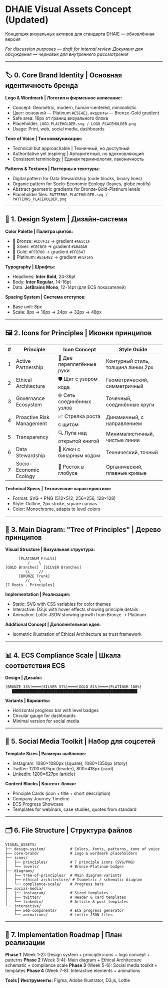 # DHAIE Visual Assets Concept (Updated)

Концепция визуальных активов для стандарта DHAIE — обновлённая версия

*For discussion purposes — draft for internal review*
*Документ для обсуждения — черновик для внутреннего рассмотрения*

---

## 🏷 0. Core Brand Identity | Основная идентичность бренда

**Logo & Wordmark | Логотип и фирменное написание:**

* Concept: Geometric, modern, human-centered, minimalistic
* Цвет: основной — Platinum `#E5E4E2`, акценты — Bronze-Gold gradient
* Safe area: 16px от границ визуального блока
* Placeholder: `LOGO_PLACEHOLDER.svg / LOGO_PLACEHOLDER.png`
* Usage: Print, web, social media, dashboards

**Tone of Voice | Тон коммуникации:**

* Technical but approachable | Техничный, но доступный
* Authoritative yet inspiring | Авторитетный, но вдохновляющий
* Consistent terminology | Единая терминология, лаконичность

**Patterns & Textures | Паттерны и текстуры:**

* Digital pattern for Data Stewardship (code blocks, binary lines)
* Organic pattern for Socio-Economic Ecology (leaves, globe motifs)
* Abstract geometric gradients for Bronze-Gold-Platinum levels
* Placeholder files: `PATTERNS_PLACEHOLDER.svg / PATTERNS_PLACEHOLDER.png`

---

## 🎨 1. Design System | Дизайн-система

**Color Palette | Палитра цветов:**

* 🥉 Bronze: `#CD7F32` → gradient `#A65C1F`
* 🥈 Silver: `#C0C0C0` → gradient `#A0A0A0`
* 🥇 Gold: `#FFD700` → gradient `#FFB347`
* 💎 Platinum: `#E5E4E2` → gradient `#F5F5F5`

**Typography | Шрифты:**

* Headlines: **Inter Bold**, 24-36pt
* Body: **Inter Regular**, 14-16pt
* Data: **JetBrains Mono**, 12-14pt (для ECS показателей)

**Spacing System | Система отступов:**

* Base unit: 8px
* Scale: 8px → 16px → 24px → 32px → 48px

---

## 🖼 2. Icons for Principles | Иконки принципов

| # | Principle                 | Icon Concept                | Style Guide                        |
| - | ------------------------- | --------------------------- | ---------------------------------- |
| 1 | Active Partnership        | 🤝 Две переплетённые руки   | Контурный стиль, толщина линии 2px |
| 2 | Ethical Architecture      | 🛡️ Щит с узором кода       | Геометрический, симметричный       |
| 3 | Governance Ecosystem      | 🌐 Сеть соединённых узлов   | Точечный, соединённые круги        |
| 4 | Proactive Risk Management | 📈 Стрелка роста с щитом    | Динамичный, с направлением         |
| 5 | Transparency              | 🔍 Лупа над открытой книгой | Минималистичный, чистые линии      |
| 6 | Data Stewardship          | 🔐 Ключ с бинарным кодом    | Технический, точный                |
| 7 | Socio-Economic Ecology    | 🌱 Росток в глобусе         | Органический, плавные кривые       |

**Technical Specs | Технические характеристики:**

* Format: SVG + PNG (512×512, 256×256, 128×128)
* Style: Outline, 2px stroke, square canvas
* Color: Monochrome, adapts to level colors

---

## 🌳 3. Main Diagram: "Tree of Principles" | Дерево принципов

**Visual Structure | Визуальная структура:**

```
      [PLATINUM Fruits]
          /    \
[GOLD Branches]  [SILVER Branches]
         \\    //
      [BRONZE Trunk]
         //    \
[7 Roots - Principles]
```

**Implementation | Реализация:**

* Static: SVG with CSS variables for color themes
* Interactive: D3.js with hover effects showing principle details
* Animation: Lottie JSON showing growth from Bronze → Platinum

**Additional Concept | Дополнительная идея:**

* Isometric illustration of Ethical Architecture as trust framework

---

## 📊 4. ECS Compliance Scale | Шкала соответствия ECS

**Design | Дизайн:**

```
[BRONZE 33%]━━━━[SILVER 57%]━━━━[GOLD 81%]━━━━[PLATINUM 100%]
   ████████████████████████████████████████████████████████
```

**Variants | Варианты:**

* Horizontal progress bar with level badges
* Circular gauge for dashboards
* Minimal version for social media

---

## 📱 5. Social Media Toolkit | Набор для соцсетей

**Template Sizes | Размеры шаблонов:**

* Instagram: 1080×1080px (square), 1080×1350px (story)
* Twitter: 1200×675px (header), 800×418px (card)
* LinkedIn: 1200×627px (article)

**Content Blocks | Контент-блоки:**

* Principle Cards (icon + title + short description)
* Company Journey Timeline
* ECS Progress Showcase
* Templates for webinars, case studies, quotes from standard

---

## 🗂 6. File Structure | Структура файлов

```
VISUAL_ASSETS/
├── design-system/           # Colors, fonts, patterns, tone of voice
├── core-brand/              # Logo & wordmark placeholders
├── icons/
│   ├── principles/          # 7 principle icons (SVG/PNG)
│   └── levels/              # Bronze-Platinum badges
├── diagrams/
│   ├── tree-of-principles/  # Main diagram variants
│   ├── ethical-architecture/ # Isometric / schematic diagram
│   └── compliance-scale/    # Progress bars
├── social-media/
│   ├── instagram/           # Sized templates
│   ├── twitter/             # Header & card templates
│   └── linkedin/            # Article & post templates
└── interactive/
    ├── web-components/      # ECS progress generator
    └── animations/          # Lottie JSON files
```

---

## 🚀 7. Implementation Roadmap | План реализации

**Phase 1** (Week 1-2): Design system + principle icons + logo concept + patterns
**Phase 2** (Week 3-4): Main diagram + Ethical Architecture schematic + compliance scale
**Phase 3** (Week 5-6): Social media toolkit + templates
**Phase 4** (Week 7-8): Interactive elements + animations

**Tools | Инструменты:** Figma, Adobe Illustrator, D3.js, Lottie
